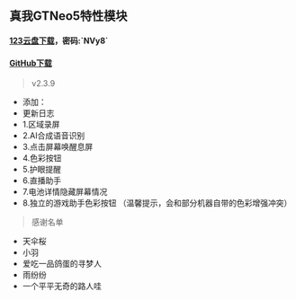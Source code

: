 ## 真我GTNeo5特性模块
#### [123云盘下载](https://www.123912.com/s/qEaeVv-9ThTH?)，密码:`NVy8`
#### [GitHub下载](https://github.com/Deuteriunt/realme_GT_Neo5_module/releases)

> v2.3.9
 - 添加：
 - 更新日志
 - 1.区域录屏
 - 2.AI合成语音识别
 - 3.点击屏幕唤醒息屏
 - 4.色彩按钮
 - 5.护眼提醒
 - 6.直播助手
 - 7.电池详情隐藏屏幕情况
 - 8.独立的游戏助手色彩按钮
（温馨提示，会和部分机器自带的色彩增强冲突）
   
> 感谢名单
 - 天伞桜
 - 小羽
 - 爱吃一品鸽蛋的寻梦人
 - 雨纷纷
 - 一个平平无奇的路人哇
